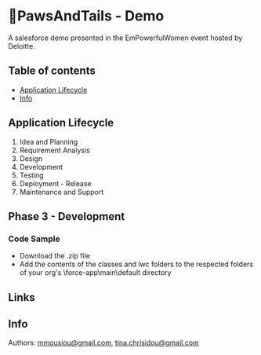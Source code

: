 # 🐶PawsAndTails - Demo
A salesforce demo presented in the EmPowerfulWomen event hosted by Deloitte.

## Table of contents

- [Application Lifecycle](#application_lifecycle)
- [Info](#info)

## Application Lifecycle
1. Idea and Planning
2. Requirement Analysis
3. Design
4. Development
5. Testing
6. Deployment - Release
7. Maintenance and Support
    

## Phase 3 - Development
  ### Code Sample
  * Download the .zip file
  * Add the contents of the classes and lwc folders to the respected folders of your org's \force-app\main\default directory

## Links

## Info 
Authors: mmousiou@gmail.com, tina.chrisidou@gmail.com
